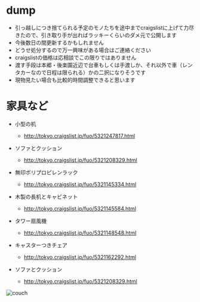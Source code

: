 # dump

- 引っ越しにつき捨てられる予定のモノたちを途中までcraigslistに上げて力尽きたので、引き取り手が出ればラッキーくらいのダメ元で公開します
- 今後数日の間更新するかもしれません
- どうせ処分するので万一興味がある場合はご連絡ください
- craigslistの価格は応相談でこの限りではありません
- 渡す手段は本郷・後楽園近辺で台車もしくは手渡しか、それ以外で車（レンタカーなので日程は限られる）かの二択になりそうです
- 現物見たい場合も比較的時間調整できると思います

# 家具など

- 小型の机
  - http://tokyo.craigslist.jp/fuo/5321247817.html

- ソファとクッション
  - http://tokyo.craigslist.jp/fuo/5321208329.html

- 無印ポリプロピレンラック
  - http://tokyo.craigslist.jp/fuo/5321145334.html

- 木製の長机とキャビネット
  - http://tokyo.craigslist.jp/fuo/5321145584.html

- タワー扇風機
  - http://tokyo.craigslist.jp/fuo/5321148548.html

- キャスターつきチェア
  - http://tokyo.craigslist.jp/fuo/5321162292.html

- ソファとクッション
  - http://tokyo.craigslist.jp/fuo/5321208329.html

![couch](http://images.craigslist.org/00j0j_arNoxOiH1aK_600x450.jpg)

